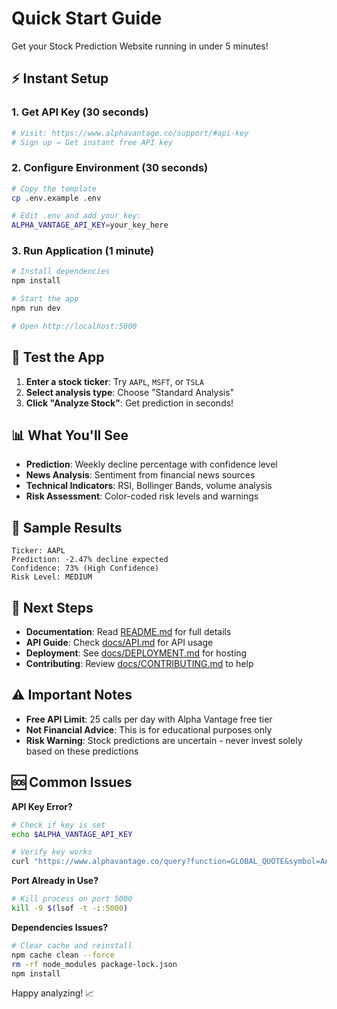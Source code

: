 # Quick Start Guide

Get your Stock Prediction Website running in under 5 minutes!

## ⚡ Instant Setup

### 1. Get API Key (30 seconds)
```bash
# Visit: https://www.alphavantage.co/support/#api-key
# Sign up → Get instant free API key
```

### 2. Configure Environment (30 seconds)
```bash
# Copy the template
cp .env.example .env

# Edit .env and add your key:
ALPHA_VANTAGE_API_KEY=your_key_here
```

### 3. Run Application (1 minute)
```bash
# Install dependencies
npm install

# Start the app
npm run dev

# Open http://localhost:5000
```

## 🧪 Test the App

1. **Enter a stock ticker**: Try `AAPL`, `MSFT`, or `TSLA`
2. **Select analysis type**: Choose "Standard Analysis"
3. **Click "Analyze Stock"**: Get prediction in seconds!

## 📊 What You'll See

- **Prediction**: Weekly decline percentage with confidence level
- **News Analysis**: Sentiment from financial news sources
- **Technical Indicators**: RSI, Bollinger Bands, volume analysis
- **Risk Assessment**: Color-coded risk levels and warnings

## 🎯 Sample Results

```
Ticker: AAPL
Prediction: -2.47% decline expected
Confidence: 73% (High Confidence)
Risk Level: MEDIUM
```

## 📖 Next Steps

- **Documentation**: Read [README.md](README.md) for full details
- **API Guide**: Check [docs/API.md](docs/API.md) for API usage
- **Deployment**: See [docs/DEPLOYMENT.md](docs/DEPLOYMENT.md) for hosting
- **Contributing**: Review [docs/CONTRIBUTING.md](docs/CONTRIBUTING.md) to help

## ⚠️ Important Notes

- **Free API Limit**: 25 calls per day with Alpha Vantage free tier
- **Not Financial Advice**: This is for educational purposes only
- **Risk Warning**: Stock predictions are uncertain - never invest solely based on these predictions

## 🆘 Common Issues

**API Key Error?**
```bash
# Check if key is set
echo $ALPHA_VANTAGE_API_KEY

# Verify key works
curl "https://www.alphavantage.co/query?function=GLOBAL_QUOTE&symbol=AAPL&apikey=YOUR_KEY"
```

**Port Already in Use?**
```bash
# Kill process on port 5000
kill -9 $(lsof -t -i:5000)
```

**Dependencies Issues?**
```bash
# Clear cache and reinstall
npm cache clean --force
rm -rf node_modules package-lock.json
npm install
```

Happy analyzing! 📈